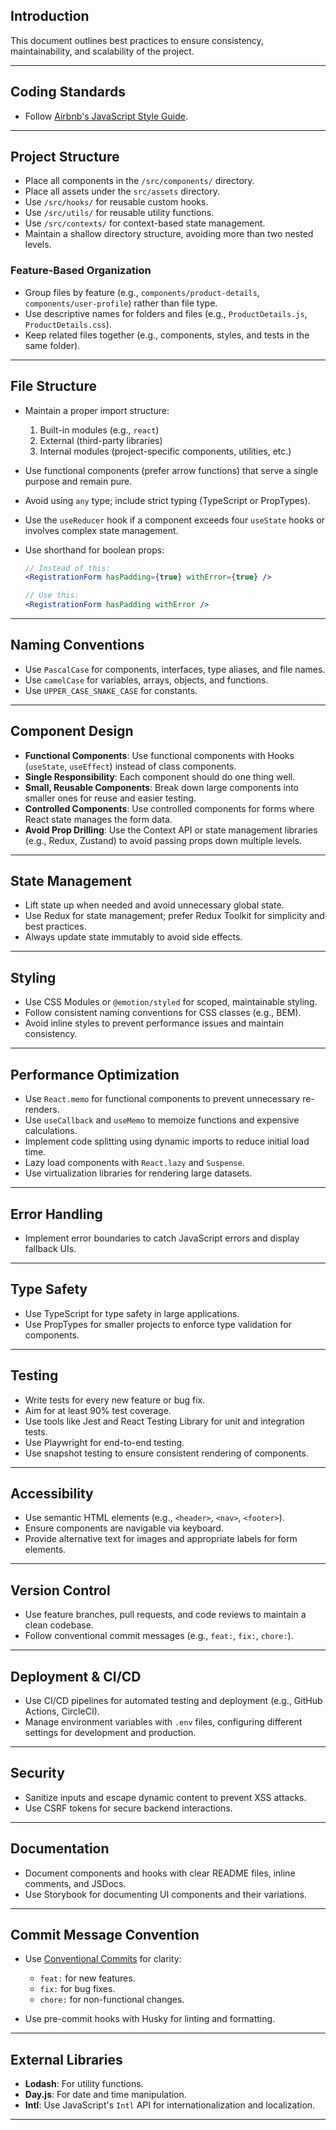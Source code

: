 ## Introduction

This document outlines best practices to ensure consistency, maintainability, and scalability of the project.

---

## Coding Standards

- Follow [Airbnb's JavaScript Style Guide](https://github.com/airbnb/javascript).

---

## Project Structure

- Place all components in the `/src/components/` directory.
- Place all assets under the `src/assets` directory.
- Use `/src/hooks/` for reusable custom hooks.
- Use `/src/utils/` for reusable utility functions.
- Use `/src/contexts/` for context-based state management.
- Maintain a shallow directory structure, avoiding more than two nested levels.

### Feature-Based Organization

- Group files by feature (e.g., `components/product-details`, `components/user-profile`) rather than file type.
- Use descriptive names for folders and files (e.g., `ProductDetails.js`, `ProductDetails.css`).
- Keep related files together (e.g., components, styles, and tests in the same folder).

---

## File Structure

- Maintain a proper import structure:
    
    1. Built-in modules (e.g., `react`)
    2. External (third-party libraries)
    3. Internal modules (project-specific components, utilities, etc.)
- Use functional components (prefer arrow functions) that serve a single purpose and remain pure.
    
- Avoid using `any` type; include strict typing (TypeScript or PropTypes).
    
- Use the `useReducer` hook if a component exceeds four `useState` hooks or involves complex state management.
    
- Use shorthand for boolean props:
    
    ```jsx
    // Instead of this:
    <RegistrationForm hasPadding={true} withError={true} />
    
    // Use this:
    <RegistrationForm hasPadding withError />
    ```
    

---

## Naming Conventions

- Use `PascalCase` for components, interfaces, type aliases, and file names.
- Use `camelCase` for variables, arrays, objects, and functions.
- Use `UPPER_CASE_SNAKE_CASE` for constants.

---

## Component Design

- **Functional Components**: Use functional components with Hooks (`useState`, `useEffect`) instead of class components.
- **Single Responsibility**: Each component should do one thing well.
- **Small, Reusable Components**: Break down large components into smaller ones for reuse and easier testing.
- **Controlled Components**: Use controlled components for forms where React state manages the form data.
- **Avoid Prop Drilling**: Use the Context API or state management libraries (e.g., Redux, Zustand) to avoid passing props down multiple levels.

---

## State Management

- Lift state up when needed and avoid unnecessary global state.
- Use Redux for state management; prefer Redux Toolkit for simplicity and best practices.
- Always update state immutably to avoid side effects.

---

## Styling

- Use CSS Modules or `@emotion/styled` for scoped, maintainable styling.
- Follow consistent naming conventions for CSS classes (e.g., BEM).
- Avoid inline styles to prevent performance issues and maintain consistency.

---

## Performance Optimization

- Use `React.memo` for functional components to prevent unnecessary re-renders.
- Use `useCallback` and `useMemo` to memoize functions and expensive calculations.
- Implement code splitting using dynamic imports to reduce initial load time.
- Lazy load components with `React.lazy` and `Suspense`.
- Use virtualization libraries for rendering large datasets.

---

## Error Handling

- Implement error boundaries to catch JavaScript errors and display fallback UIs.

---

## Type Safety

- Use TypeScript for type safety in large applications.
- Use PropTypes for smaller projects to enforce type validation for components.

---

## Testing

- Write tests for every new feature or bug fix.
- Aim for at least 90% test coverage.
- Use tools like Jest and React Testing Library for unit and integration tests.
- Use Playwright for end-to-end testing.
- Use snapshot testing to ensure consistent rendering of components.

---

## Accessibility

- Use semantic HTML elements (e.g., `<header>`, `<nav>`, `<footer>`).
- Ensure components are navigable via keyboard.
- Provide alternative text for images and appropriate labels for form elements.

---

## Version Control

- Use feature branches, pull requests, and code reviews to maintain a clean codebase.
- Follow conventional commit messages (e.g., `feat:`, `fix:`, `chore:`).

---

## Deployment & CI/CD

- Use CI/CD pipelines for automated testing and deployment (e.g., GitHub Actions, CircleCI).
- Manage environment variables with `.env` files, configuring different settings for development and production.

---

## Security

- Sanitize inputs and escape dynamic content to prevent XSS attacks.
- Use CSRF tokens for secure backend interactions.

---

## Documentation

- Document components and hooks with clear README files, inline comments, and JSDocs.
- Use Storybook for documenting UI components and their variations.

---

## Commit Message Convention

- Use [Conventional Commits](https://www.conventionalcommits.org/) for clarity:
    
    - `feat:` for new features.
    - `fix:` for bug fixes.
    - `chore:` for non-functional changes.
- Use pre-commit hooks with Husky for linting and formatting.
    

---

## External Libraries

- **Lodash**: For utility functions.
- **Day.js**: For date and time manipulation.
- **Intl**: Use JavaScript's `Intl` API for internationalization and localization.

---